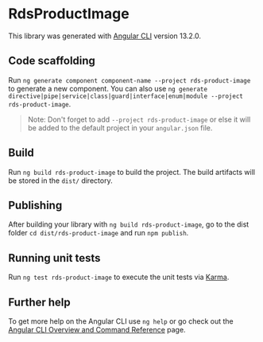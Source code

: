 # RdsProductImage

This library was generated with [Angular CLI](https://github.com/angular/angular-cli) version 13.2.0.

## Code scaffolding

Run `ng generate component component-name --project rds-product-image` to generate a new component. You can also use `ng generate directive|pipe|service|class|guard|interface|enum|module --project rds-product-image`.
> Note: Don't forget to add `--project rds-product-image` or else it will be added to the default project in your `angular.json` file. 

## Build

Run `ng build rds-product-image` to build the project. The build artifacts will be stored in the `dist/` directory.

## Publishing

After building your library with `ng build rds-product-image`, go to the dist folder `cd dist/rds-product-image` and run `npm publish`.

## Running unit tests

Run `ng test rds-product-image` to execute the unit tests via [Karma](https://karma-runner.github.io).

## Further help

To get more help on the Angular CLI use `ng help` or go check out the [Angular CLI Overview and Command Reference](https://angular.io/cli) page.
